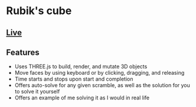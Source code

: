 # Rubik's cube

## [Live](http://scott-mck.github.io/rubiks_cube/)

## Features
* Uses THREE.js to build, render, and mutate 3D objects
* Move faces by using keyboard or by clicking, dragging, and releasing
* Time starts and stops upon start and completion
* Offers auto-solve for any given scramble, as well as the solution for you
to solve it yourself
* Offers an example of me solving it as I would in real life
